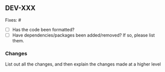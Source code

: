 ## DEV-XXX

<!--- Please add in the issue number this PR is fixing below. If an issue does not exist, create one! --->

Fixes: #

- [ ] Has the code been formatted?
- [ ] Have dependencies/packages been added/removed?
      If so, please list them.

### Changes

List out all the changes, and then explain the changes made at a higher level
